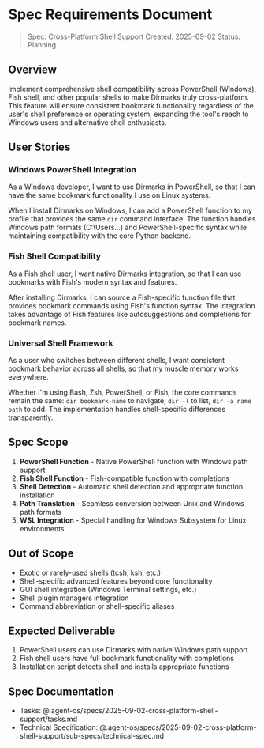 # Spec Requirements Document

> Spec: Cross-Platform Shell Support
> Created: 2025-09-02
> Status: Planning

## Overview

Implement comprehensive shell compatibility across PowerShell (Windows), Fish shell, and other popular shells to make Dirmarks truly cross-platform. This feature will ensure consistent bookmark functionality regardless of the user's shell preference or operating system, expanding the tool's reach to Windows users and alternative shell enthusiasts.

## User Stories

### Windows PowerShell Integration

As a Windows developer, I want to use Dirmarks in PowerShell, so that I can have the same bookmark functionality I use on Linux systems.

When I install Dirmarks on Windows, I can add a PowerShell function to my profile that provides the same `dir` command interface. The function handles Windows path formats (C:\Users\...) and PowerShell-specific syntax while maintaining compatibility with the core Python backend.

### Fish Shell Compatibility

As a Fish shell user, I want native Dirmarks integration, so that I can use bookmarks with Fish's modern syntax and features.

After installing Dirmarks, I can source a Fish-specific function file that provides bookmark commands using Fish's function syntax. The integration takes advantage of Fish features like autosuggestions and completions for bookmark names.

### Universal Shell Framework

As a user who switches between different shells, I want consistent bookmark behavior across all shells, so that my muscle memory works everywhere.

Whether I'm using Bash, Zsh, PowerShell, or Fish, the core commands remain the same: `dir bookmark-name` to navigate, `dir -l` to list, `dir -a name path` to add. The implementation handles shell-specific differences transparently.

## Spec Scope

1. **PowerShell Function** - Native PowerShell function with Windows path support
2. **Fish Shell Function** - Fish-compatible function with completions
3. **Shell Detection** - Automatic shell detection and appropriate function installation
4. **Path Translation** - Seamless conversion between Unix and Windows path formats
5. **WSL Integration** - Special handling for Windows Subsystem for Linux environments

## Out of Scope

- Exotic or rarely-used shells (tcsh, ksh, etc.)
- Shell-specific advanced features beyond core functionality
- GUI shell integration (Windows Terminal settings, etc.)
- Shell plugin managers integration
- Command abbreviation or shell-specific aliases

## Expected Deliverable

1. PowerShell users can use Dirmarks with native Windows path support
2. Fish shell users have full bookmark functionality with completions
3. Installation script detects shell and installs appropriate functions

## Spec Documentation

- Tasks: @.agent-os/specs/2025-09-02-cross-platform-shell-support/tasks.md
- Technical Specification: @.agent-os/specs/2025-09-02-cross-platform-shell-support/sub-specs/technical-spec.md